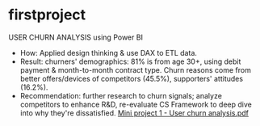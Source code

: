 # firstproject
USER CHURN ANALYSIS using Power BI
- How: Applied design thinking & use DAX to ETL data.
- Result: churners' demographics: 81% is from age 30+,  using debit payment & month-to-month contract type. Churn reasons come from better offers/devices of competitors (45.5%), supporters' attitudes (16.2%).
- Recommendation:  further research  to churn signals; analyze competitors  to enhance R&D, re-evaluate CS Framework to deep dive into why they're dissatisfied.
[Mini project 1 - User churn analysis.pdf](https://github.com/aattn14/firstproject/files/10088965/Mini.project.1.-.User.churn.analysis.pdf)
